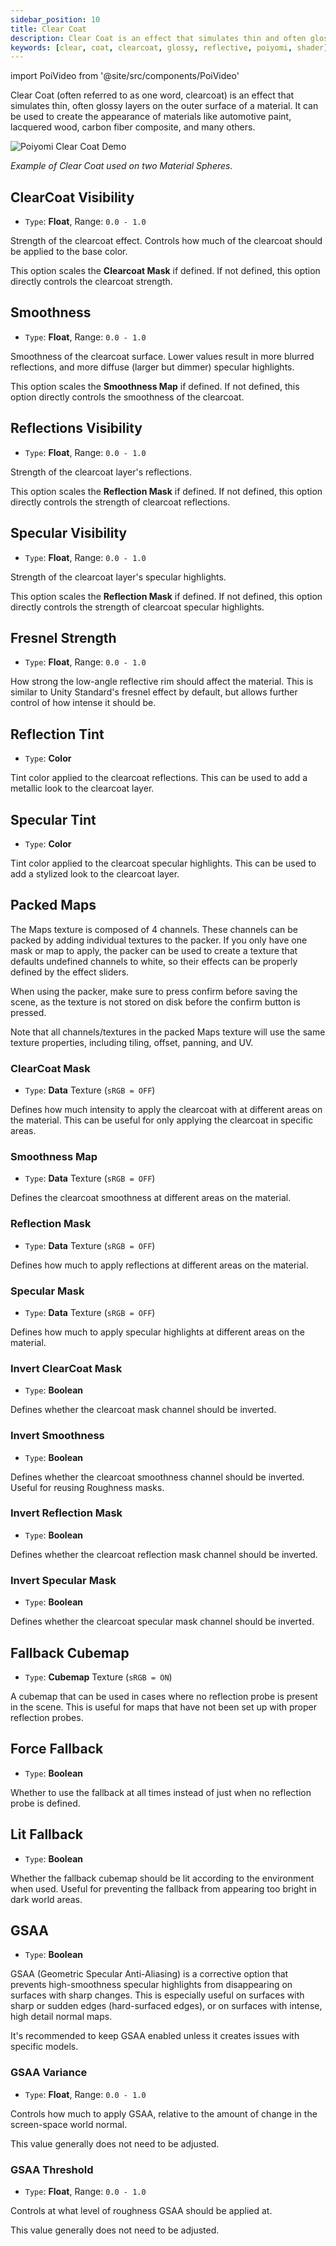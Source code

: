 ```yaml
---
sidebar_position: 10
title: Clear Coat
description: Clear Coat is an effect that simulates thin and often glossy layers on the outer surface of a Material. It is used to simulate the appearance of automotive paint, lacquered wood, carbon fiber, and many others.
keywords: [clear, coat, clearcoat, glossy, reflective, poiyomi, shader]
---
```

import PoiVideo from '@site/src/components/PoiVideo'

Clear Coat (often referred to as one word, clearcoat) is an effect that simulates thin, often glossy layers on the outer surface of a material. It can be used to create the appearance of materials like automotive paint, lacquered wood, carbon fiber composite, and many others.

<a>
<img src="/img/shading/PoiClearCoatDemo.png" alt="Poiyomi Clear Coat Demo"/>
</a>

*Example of Clear Coat used on two Material Spheres.*

## ClearCoat Visibility

- `Type`: **Float**, Range: `0.0 - 1.0`

Strength of the clearcoat effect. Controls how much of the clearcoat should be applied to the base color. 

This option scales the **Clearcoat Mask** if defined. If not defined, this option directly controls the clearcoat strength.

## Smoothness

- `Type`: **Float**, Range: `0.0 - 1.0`

Smoothness of the clearcoat surface. Lower values result in more blurred reflections, and more diffuse (larger but dimmer) specular highlights.

This option scales the **Smoothness Map** if defined. If not defined, this option directly controls the smoothness of the clearcoat.

## Reflections Visibility

- `Type`: **Float**, Range: `0.0 - 1.0`

Strength of the clearcoat layer's reflections.

This option scales the **Reflection Mask** if defined. If not defined, this option directly controls the strength of clearcoat reflections.

## Specular Visibility

- `Type`: **Float**, Range: `0.0 - 1.0`

Strength of the clearcoat layer's specular highlights.

This option scales the **Reflection Mask** if defined. If not defined, this option directly controls the strength of clearcoat specular highlights.

## Fresnel Strength

- `Type`: **Float**, Range: `0.0 - 1.0`

How strong the low-angle reflective rim should affect the material. This is similar to Unity Standard's fresnel effect by default, but allows further control of how intense it should be.

## Reflection Tint

- `Type`: **Color**

Tint color applied to the clearcoat reflections. This can be used to add a metallic look to the clearcoat layer.

## Specular Tint

- `Type`: **Color**

Tint color applied to the clearcoat specular highlights. This can be used to add a stylized look to the clearcoat layer.

## Packed Maps

The Maps texture is composed of 4 channels. These channels can be packed by adding individual textures to the packer. If you only have one mask or map to apply, the packer can be used to create a texture that defaults undefined channels to white, so their effects can be properly defined by the effect sliders. 

When using the packer, make sure to press confirm before saving the scene, as the texture is not stored on disk before the confirm button is pressed.

Note that all channels/textures in the packed Maps texture will use the same texture properties, including tiling, offset, panning, and UV.

### ClearCoat Mask

- `Type`: **Data** Texture (`sRGB = OFF`)

Defines how much intensity to apply the clearcoat with at different areas on the material. This can be useful for only applying the clearcoat in specific areas.

### Smoothness Map

- `Type`: **Data** Texture (`sRGB = OFF`)

Defines the clearcoat smoothness at different areas on the material.

### Reflection Mask

- `Type`: **Data** Texture (`sRGB = OFF`)

Defines how much to apply reflections at different areas on the material.

### Specular Mask

- `Type`: **Data** Texture (`sRGB = OFF`)

Defines how much to apply specular highlights at different areas on the material.

### Invert ClearCoat Mask

- `Type`: **Boolean**

Defines whether the clearcoat mask channel should be inverted.

### Invert Smoothness

- `Type`: **Boolean**

Defines whether the clearcoat smoothness channel should be inverted. Useful for reusing Roughness masks.

### Invert Reflection Mask

- `Type`: **Boolean**

Defines whether the clearcoat reflection mask channel should be inverted.

### Invert Specular Mask

- `Type`: **Boolean**

Defines whether the clearcoat specular mask channel should be inverted.

## Fallback Cubemap

- `Type`: **Cubemap** Texture (`sRGB = ON`)

A cubemap that can be used in cases where no reflection probe is present in the scene. This is useful for maps that have not been set up with proper reflection probes.

## Force Fallback

- `Type`: **Boolean**

Whether to use the fallback at all times instead of just when no reflection probe is defined.

## Lit Fallback

- `Type`: **Boolean**

Whether the fallback cubemap should be lit according to the environment when used. Useful for preventing the fallback from appearing too bright in dark world areas.

## GSAA

- `Type`: **Boolean**

GSAA (Geometric Specular Anti-Aliasing) is a corrective option that prevents high-smoothness specular highlights from disappearing on surfaces with sharp changes. This is especially useful on surfaces with sharp or sudden edges (hard-surfaced edges), or on surfaces with intense, high detail normal maps.

It's recommended to keep GSAA enabled unless it creates issues with specific models.

### GSAA Variance

- `Type`: **Float**, Range: `0.0 - 1.0`

Controls how much to apply GSAA, relative to the amount of change in the screen-space world normal.

This value generally does not need to be adjusted.

### GSAA Threshold

- `Type`: **Float**, Range: `0.0 - 1.0`

Controls at what level of roughness GSAA should be applied at.

This value generally does not need to be adjusted.
